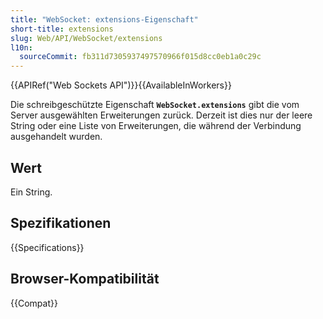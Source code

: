 ```yaml
---
title: "WebSocket: extensions-Eigenschaft"
short-title: extensions
slug: Web/API/WebSocket/extensions
l10n:
  sourceCommit: fb311d7305937497570966f015d8cc0eb1a0c29c
---
```


{{APIRef("Web Sockets API")}}{{AvailableInWorkers}}

Die schreibgeschützte Eigenschaft **`WebSocket.extensions`** gibt die vom Server ausgewählten Erweiterungen zurück. Derzeit ist dies nur der leere String oder eine Liste von Erweiterungen, die während der Verbindung ausgehandelt wurden.

## Wert

Ein String.

## Spezifikationen

{{Specifications}}

## Browser-Kompatibilität

{{Compat}}
